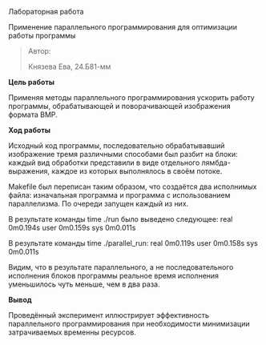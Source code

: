 Лабораторная работа

Применение параллельного программирования для оптимизации работы
программы

> Автор:
>
> Князева Ева, 24.Б81-мм

**Цель работы**

Применяя методы параллельного программирования ускорить работу
программы, обрабатывающей и поворачивающей изображения формата BMP.

**Ход работы**

Исходный код программы, последовательно обрабатывавший изображение тремя
различными способами был разбит на блоки: каждый вид обработки
представили в виде отдельного лямбда-выражения, каждое из которых
выполнялось в своём потоке.

Makefile был переписан таким образом, что создаётся два исполнимых
файла: изначальная программа и программа с использованием параллелизма.
По очереди запущен каждый из них.

В результате команды time ./run было выведено следующее:
real   0m0.194s
user   0m0.159s
sys    0m0.011s

В результате команды time ./parallel_run:
real   0m0.119s
user   0m0.158s
sys    0m0.011s

Видим, что в результате параллельного, а не последовательного исполнения
блоков программы реальное время исполнения уменьшилось чуть меньше, чем
в два раза.

**Вывод**

Проведённый эксперимент иллюстрирует эффективность параллельного
программирования при необходимости минимизации затрачиваемых временны
ресурсов.
